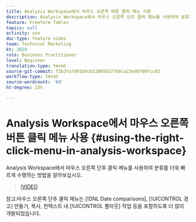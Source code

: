 ```yaml
---
title: Analysis Workspace에서 마우스 오른쪽 버튼 클릭 메뉴 사용
description: Analysis Workspace에서 마우스 오른쪽 단추 클릭 메뉴를 사용하여 분류를 더욱 빠르게 수행하는 방법을 알아보십시오.
feature: Freeform Tables
topics: null
activity: use
doc-type: feature video
team: Technical Marketing
kt: 2029
role: Business Practitioner
level: Beginner
translation-type: tm+mt
source-git-commit: f3b3fa7d91b0cb21005b57768ca23ed6700fcc03
workflow-type: tm+mt
source-wordcount: '69'
ht-degree: 23%

---
```



# Analysis Workspace에서 마우스 오른쪽 버튼 클릭 메뉴 사용 {#using-the-right-click-menu-in-analysis-workspace}

Analysis Workspace에서 마우스 오른쪽 단추 클릭 메뉴를 사용하여 분류를 더욱 빠르게 수행하는 방법을 알아보십시오.

>[!VIDEO](https://video.tv.adobe.com/v/23981/?quality=12)

참고:마우스 오른쪽 단추 클릭 메뉴는 [!DNL Date comparisons], [!UICONTROL 경고] 만들기, 복사, 컨텍스트 내 [!UICONTROL 폴아웃] 작업 등을 포함하도록 더 많이 개발되었습니다.
